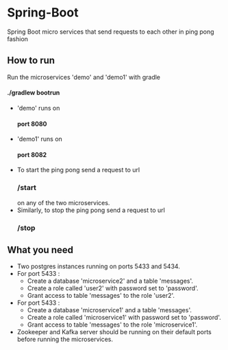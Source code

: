 # Spring-Boot
Spring Boot micro services that send requests to each other in ping pong fashion

## How to run

Run the microservices 'demo' and 'demo1' with gradle

  #### ./gradlew bootrun
  
- 'demo' runs on 
  #### port 8080
- 'demo1' runs on 
  #### port 8082
- To start the ping pong send a request to url
  ### /start
  on any of the two microservices.
- Similarly, to stop the ping pong send a request to url
  ### /stop
  
## What you need

- Two postgres instances running on ports 5433 and 5434.
- For port 5433 :
  * Create a database 'microservice2' and a table 'messages'.
  * Create a role called 'user2' with password set to 'password'.
  * Grant access to table 'messages' to the role 'user2'.
- For port 5433 :
  * Create a database 'microservice1' and a table 'messages'.
  * Create a role called 'microservice1' with password set to 'password'.
  * Grant access to table 'messages' to the role 'microservice1'.
- Zookeeper and Kafka server should be running on their default ports before running the microservices.
